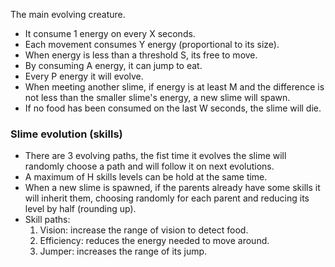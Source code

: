 The main evolving creature.
- It consume 1 energy on every X seconds.
- Each movement consumes Y energy (proportional to its size).
- When energy is less than a threshold S, its free to move.
- By consuming A energy, it can jump to eat.
- Every P energy it will evolve.
- When meeting another slime, if energy is at least M and the difference
  is not less than the smaller slime's energy, a new slime will spawn.
- If no food has been consumed on the last W seconds, the slime will die.

### Slime evolution (skills)
- There are 3 evolving paths, the fist time it evolves the slime will randomly
  choose a path and will follow it on next evolutions.
- A maximum of H skills levels can be hold at the same time.
- When a new slime is spawned, if the parents already have some skills it will
  inherit them, choosing randomly for each parent and reducing its level by
  half (rounding up).
- Skill paths:
  1) Vision: increase the range of vision to detect food.
  2) Efficiency: reduces the energy needed to move around.
  3) Jumper: increases the range of its jump.